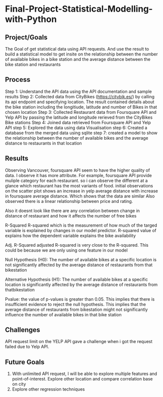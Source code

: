 # Final-Project-Statistical-Modelling-with-Python

## Project/Goals
The Goal of get statistical data using API requests. And use the result to build a statistical model to get insite on the relationship between the number of available bikes in a bike station and the average distance between the bike station and restaurants

## Process
Step 1: Understand the API data using the API documentation and sample results
Step 2: Collected data from CityBikes (https://citybik.es/) by calling its api endpoint and specifying location. The result contained details about the bike station including the longitiude, latitude and number of Bikes in that chosen location 
Step 3: Collected Restaurant data from Foursquare API and Yelp API by passing the latitude and longitude rerieved from the CityBikes Bike stations
Step 4: Joined data retrieved from Foursquare API and Yelp API 
step 5: Explored the data using data Visualisation 
step 6: Created a database from the merged data using sqlite
step 7: created a model to show the relationship between the number of available bikes and the average distance to restaurants in that location 



## Results
Observing Vancouver, foursquare API seem to have the higher quality of data. I observe it has more attribute. For example, foursquare API provide muliple category for each restaurant. so i can observe the different at a glance which restaurant has the most variants of food. 
initial observations on the scatter plot shows an increase in  yelp average distance with increase in foursquare average distance. Which shows that the data are similar
Also observed there is a linear relationship between price and rating. 

Also it doesnt look like there are any correlation between change in distance of restaurant and how it affects the number of free bikes

R-Squared
R-squared which is the measurement of how much of the targed variable is explained by changes in our model predictor. R-squared value of explains how the dependent variable explains the bike availability

Adj. R-Squared
adjusted R-squared is very close to the R-squared. This could be because we are only using one feature in our model


Null Hypothesis (H0): The number of available bikes at a specific location is not significantly affected by the average distance of restaurants from that bikestation

Alternative Hypothesis (H1): The number of available bikes at a specific location is significantly affected by the average distance of restaurants from thatbikestation


Pvalue: the value of p-values is greater than 0.05. This implies that there is insufficient evidence to reject the null hypothesis. This implies that the average distance of restaurants from bikestation might not significantly influence the number of available bikes in that bike station

## Challenges 
API request limit on the YELP API gave a challenge when i got the request failed due to Yelp API.



## Future Goals
1. With unlimited API request, I will be able to explore multiple features and point-of-interest. Explore other location and compare correlation base on city
2.  Explore other regression techniques







